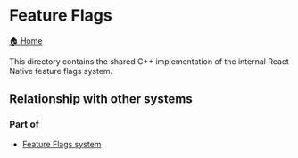 # Feature Flags

[🏠 Home](../../../../../../__docs__/README.md)

This directory contains the shared C++ implementation of the internal React
Native feature flags system.

## Relationship with other systems

### Part of

- [Feature Flags system](../../../../src/private/featureflags/__docs__/README.md)
